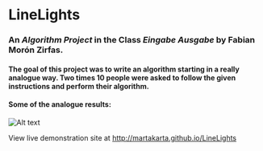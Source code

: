 # LineLights
###  An *Algorithm Project* in the Class *Eingabe Ausgabe* by Fabian Morón Zirfas. 
#### The goal of this project was to write an algorithm starting in a really analogue way. Two times 10 people were asked to follow the given instructions and perform their algorithm.

#### Some of the analogue results:

![Alt text](relative/path/to/img.jpg?raw=true "IMG_4503.JPG")


View live demonstration site at http://martakarta.github.io/LineLights
